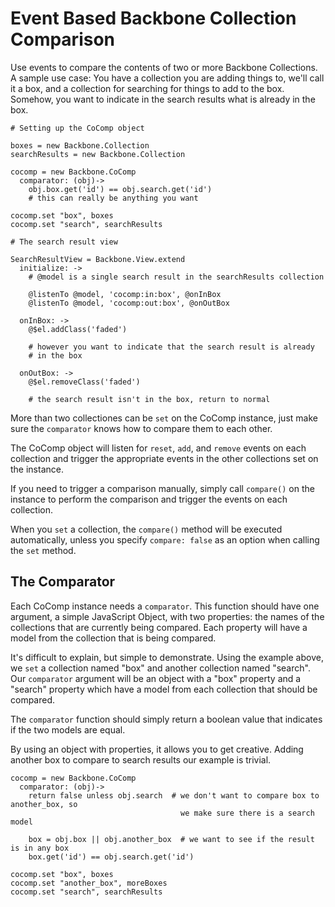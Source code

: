# Event Based Backbone Collection Comparison

Use events to compare the contents of two or more Backbone Collections.
A sample use case: You have a collection you are adding things to, we'll 
call it a box, and a collection for searching for things to add to the box.
Somehow, you want to indicate in the search results what is already in the
box. 

    # Setting up the CoComp object

    boxes = new Backbone.Collection
    searchResults = new Backbone.Collection
    
    cocomp = new Backbone.CoComp
      comparator: (obj)->
        obj.box.get('id') == obj.search.get('id')
        # this can really be anything you want

    cocomp.set "box", boxes
    cocomp.set "search", searchResults

    # The search result view

    SearchResultView = Backbone.View.extend
      initialize: ->
        # @model is a single search result in the searchResults collection

        @listenTo @model, 'cocomp:in:box', @onInBox
        @listenTo @model, 'cocomp:out:box', @onOutBox

      onInBox: ->
        @$el.addClass('faded')  

        # however you want to indicate that the search result is already 
        # in the box

      onOutBox: ->
        @$el.removeClass('faded')

        # the search result isn't in the box, return to normal

More than two collectiones can be `set` on the CoComp instance, just make 
sure the `comparator` knows how to compare them to each other. 

The CoComp object will listen for `reset`, `add`, and `remove` events on each
collection and trigger the appropriate events in the other collections set on
the instance.

If you need to trigger a comparison manually, simply call `compare()` on the
instance to perform the comparison and trigger the events on each collection.

When you `set` a collection, the `compare()` method will be executed
automatically, unless you specify `compare: false` as an option when
calling the `set` method.

## The Comparator

Each CoComp instance needs a `comparator`. This function should have one 
argument, a simple JavaScript Object, with two properties: the names of 
the collections that are currently being compared. Each property will have
a model from the collection that is being compared. 

It's difficult to explain, but simple to demonstrate. Using the example 
above, we `set` a collection named "box" and another collection named 
"search". Our `comparator` argument will be an object with a "box" property 
and a "search" property which have a model from each collection that should 
be compared. 

The `comparator` function should simply return a boolean value that indicates
if the two models are equal.

By using an object with properties, it allows you to get creative. Adding
another box to compare to search results our example is trivial.

    cocomp = new Backbone.CoComp
      comparator: (obj)->
        return false unless obj.search  # we don't want to compare box to another_box, so 
                                          we make sure there is a search model

        box = obj.box || obj.another_box  # we want to see if the result is in any box
        box.get('id') == obj.search.get('id')

    cocomp.set "box", boxes
    cocomp.set "another_box", moreBoxes
    cocomp.set "search", searchResults
    
    
